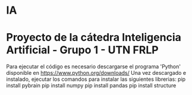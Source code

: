 # IA
# Proyecto de la cátedra Inteligencia Artificial - Grupo 1 - UTN FRLP
Para ejecutar el código es necesario descargarse el programa 'Python' disponible en https://www.python.org/downloads/ 
Una vez descargado e instalado, ejecutar los comandos para instalar las siguientes librerias:
pip install pybrain
pip install numpy
pip install pandas
pip install structure
